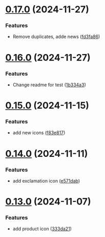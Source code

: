 # [0.17.0](https://github.com/elevz/elevz-icon/compare/v0.16.0...v0.17.0) (2024-11-27)


### Features

* Remove duplicates, adde news ([fd3fa86](https://github.com/elevz/elevz-icon/commit/fd3fa86ba844df9d47699d443c52bc9f1977df92))



# [0.16.0](https://github.com/elevz/elevz-icon/compare/v0.15.0...v0.16.0) (2024-11-27)


### Features

* Change readme for test ([1b334a3](https://github.com/elevz/elevz-icon/commit/1b334a39532c266e081631a53feeeae981ba0422))



# [0.15.0](https://github.com/elevz/elevz-icon/compare/v0.14.0...v0.15.0) (2024-11-15)


### Features

* add new icons ([f83e817](https://github.com/elevz/elevz-icon/commit/f83e8174ba2a1caa987eaa8f7bdf38c9a1dbf49b))



# [0.14.0](https://github.com/elevz/elevz-icon/compare/v0.13.0...v0.14.0) (2024-11-11)


### Features

* add exclamation icon ([e571dab](https://github.com/elevz/elevz-icon/commit/e571dab5f592be75ebfed122a57884a49dde7ba6))



# [0.13.0](https://github.com/elevz/elevz-icon/compare/v0.12.0...v0.13.0) (2024-11-07)


### Features

* add product icon ([333da21](https://github.com/elevz/elevz-icon/commit/333da21587a764f01d6679073a7d2ff7578f2de2))



